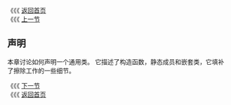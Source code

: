《《《 [返回首页](../README.md)       <br/>
《《《 [上一节](../ch03/08_Covariant_Overriding.md)

## 声明

本章讨论如何声明一个通用类。 它描述了构造函数，静态成员和嵌套类，它填补了擦除工作的一些细节。

《《《 [下一节](01_Constructors.md)      <br/>
《《《 [返回首页](../README.md)
